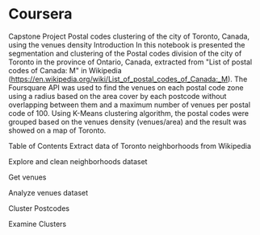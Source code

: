 # Coursera
Capstone Project 
Postal codes clustering of the city of Toronto, Canada, using the venues density
Introduction
In this notebook is presented the segmentation and clustering of the Postal codes division of the city of Toronto in the province of Ontario, Canada, extracted from "List of postal codes of Canada: M" in Wikipedia (https://en.wikipedia.org/wiki/List_of_postal_codes_of_Canada:_M). The Foursquare API was used to find the venues on each postal code zone using a radius based on the area cover by each postcode without overlapping between them and a maximum number of venues per postal code of 100. Using K-Means clustering algorithm, the postal codes were grouped based on the venues density (venues/area) and the result was showed on a map of Toronto.

Table of Contents
Extract data of Toronto neighborhoods from Wikipedia

Explore and clean neighborhoods dataset

Get venues

Analyze venues dataset

Cluster Postcodes

Examine Clusters
